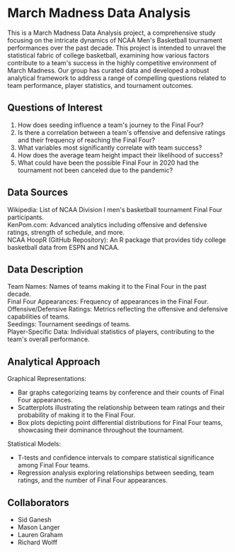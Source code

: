 # March Madness Data Analysis
This is a March Madness Data Analysis project, a comprehensive study focusing on the intricate dynamics of NCAA Men's Basketball tournament performances over the past decade. This project is intended to unravel the statistical fabric of college basketball, examining how various factors contribute to a team's success in the highly competitive environment of March Madness. Our group has curated data and developed a robust analytical framework to address a range of compelling questions related to team performance, player statistics, and tournament outcomes.

## Questions of Interest
1. How does seeding influence a team's journey to the Final Four?<br>
2. Is there a correlation between a team's offensive and defensive ratings and their frequency of reaching the Final Four?<br>
3. What variables most significantly correlate with team success?<br>
4. How does the average team height impact their likelihood of success?<br>
5. What could have been the possible Final Four in 2020 had the tournament not been canceled due to the pandemic?

## Data Sources
Wikipedia: List of NCAA Division I men's basketball tournament Final Four participants.<br>
KenPom.com: Advanced analytics including offensive and defensive ratings, strength of schedule, and more.<br>
NCAA HoopR (GitHub Repository): An R package that provides tidy college basketball data from ESPN and NCAA.

## Data Description
Team Names: Names of teams making it to the Final Four in the past decade.<br>
Final Four Appearances: Frequency of appearances in the Final Four.<br>
Offensive/Defensive Ratings: Metrics reflecting the offensive and defensive capabilities of teams.<br>
Seedings: Tournament seedings of teams.<br>
Player-Specific Data: Individual statistics of players, contributing to the team's overall performance.

## Analytical Approach
Graphical Representations:
- Bar graphs categorizing teams by conference and their counts of Final Four appearances.
- Scatterplots illustrating the relationship between team ratings and their probability of making it to the Final Four.
- Box plots depicting point differential distributions for Final Four teams, showcasing their dominance throughout the tournament.<br>

Statistical Models:
- T-tests and confidence intervals to compare statistical significance among Final Four teams.
- Regression analysis exploring relationships between seeding, team ratings, and the number of Final Four appearances.

## Collaborators
- Sid Ganesh
- Mason Langer
- Lauren Graham
- Richard Wolff

